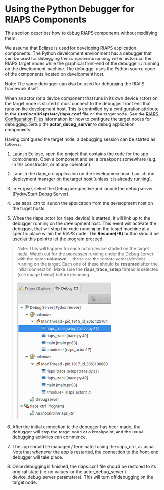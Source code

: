 # Using the Python Debugger for RIAPS Components

This section describes how to debug RIAPS components without modifying them.

We assume that Eclipse is used for developing RIAPS application components. The Python
development environment has a debugger that can be used for debugging the components
running within actors on the RIAPS target nodes while the graphical front-end of the debugger is
running on the development machine. The debugger uses the Python source code
of the components located on development host.

Note: The same debugger can also be used for debugging the RIAPS framework itself.

When an actor (or a device component that runs in its own device actor) on the target node
is started it must connect to the debugger front end that runs on the development host.
This is controlled by a configuration attribute in the **/usr/local/riaps/etc/riaps.conf**
file on the target node. See the [RIAPS Configuration Files](https://github.com/RIAPS/riaps-pycom/blob/master/src/riaps/etc/README.md) information for how to configure the target nodes for debugging.  Setup the **actor_debug_server** to debug application components.

Having configured the target node, a debugging session can be started as follows:

1. Launch Eclipse, open the project that contains the code for the app components.
Open a component and set a breakpoint somewhere (e.g. in the constructor, or at any operation).

2. Launch the riaps_ctrl application on the development host. Launch the deployment manager on
the target host (unless it is already running).

3. In Eclipse, select the Debug perspective and launch the debug server (Pydev/Start Debug Server).

4. Use riaps_ctrl to launch the application from the development host on the target hosts.

5. When the riaps_actor (or riaps_device) is started, it will link up to the debugger running
on the development host. This event will activate the debugger, that will stop the code running on the target machine at a specific place within the RIAPS code. The **Resume(F8)** button should
be used at this point to let the program proceed. <br/>

> Note: This will happen for each actor/device started on the target node. Watch out for the processes running under the Debug Server with the name **unknown** -- these are the remote actors/devices running on the target. Each one of these should be **resumed** after the initial connection. Make sure the **riaps_trace_setup** thread is selected (see image below) before resuming. <br/><br/> ![Initial Actor Debug Stopping Point](img/actor-debug-1.png)

6. After the initial connection to the debugger has been made, the debugger will stop the target
code at a breakpoint, and the usual debugging activities can commence.

7. The app should be managed / terminated using the riaps_ctrl, as usual. Note that whenever
the app is restarted, the connection to the front-end debugger will take place.

8. Once debugging is finished, the riaps.conf file should be restored to its original state
(i.e. no values for the actor_debug_server / device_debug_server parameters). This will turn off
debugging on the target node.
